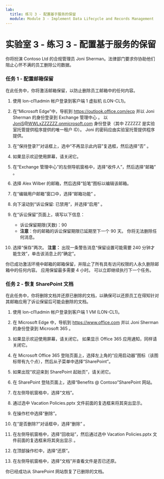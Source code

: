 ```yaml
---
lab:
  title: 练习 3 - 配置基于服务的保留
  module: Module 3 - Implement Data Lifecycle and Records Management
---
```


# <a name="lab-3---exercise-3---configure-service-based-retention"></a>实验室 3 - 练习 3 - 配置基于服务的保留

你将扮演 Contoso Ltd 的合规管理员 Joni Sherman。法律部门要求你协助他们阻止心怀不满的员工删除公司数据。

### <a name="task-1--configure-mailbox-holds"></a>任务 1 - 配置邮箱保留

在此任务中，你将激活邮箱保留，以防止删除员工邮箱中的任何内容。

1. 使用 lon-cl1\admin 帐户登录到客户端 1 虚拟机 (LON-CL1)。

1. 在“Microsoft Edge”中，导航到 https://outlook.office.com/ecp 并以 Joni Sherman 的身份登录到 Exchange 管理中心  。 以 JoniS@WWLxZZZZZZ.onmicrosoft.com 身份登录（其中 ZZZZZZ 是实验室托管提供程序提供的唯一租户 ID）。  Joni 的密码应由实验室托管提供程序提供。

1. 在“保持登录?”对话框上，选中“不再显示此内容”复选框，然后选择“否”  。

1. 如果显示欢迎使用屏幕，请关闭它。

1. 在“Exchange 管理中心”的左侧导航窗格中，选择“收件人”，然后选择“邮箱”  。

1. 选择 Alex Wilber 的邮箱，然后选择“铅笔”图标以编辑该邮箱。

1. 在“编辑用户邮箱”窗口中，选择“邮箱功能” 。

1. 向下滚动到“诉讼保留: 已禁用”，并选择“启用” 。

1. 在“诉讼保留”页面上，填写以下信息：

    - 诉讼保留期限(天数)：90
    - **注意**：你的邮箱的诉讼保留期限已延期至下一个 90 天。 你将无法删除任何消息。

1. 选择“保存”两次。 **注意：** 出现一条警告消息“保留设置可能需要 240 分钟才能生效”，单击该消息上的“确定”。

你已成功激活环境中邮箱的邮箱保留，并阻止了所有具有访问权限的人永久删除邮箱中的任何内容。 应用保留最多需要 4 小时。  可以立即继续执行下一个任务。

### <a name="task-2--recover-sharepoint-documents"></a>任务 2 - 恢复 SharePoint 文档

在此任务中，你将删除文档并还原已删除的文档，以确保可以还原员工在得知针对其邮箱应用了诉讼保留后可能会删除的文档。

1. 使用 lon-cl1\admin 帐户登录到客户端 1 VM (LON-CL1)。

1. 在 Microsoft Edge 中，导航到 https://www.office.com 并以 Joni Sherman 的身份登录到 Microsoft 365  。

1. 如果显示欢迎使用屏幕，请关闭它。 如果显示 Office 365 应用通知，同样请关闭它。

1. 在 Microsoft Office 365 登陆页面上，选择左上角的“应用启动器”图标（该图标带有九个点），然后从子菜单中选择“SharePoint”。

1. 如果出现“欢迎来到 SharePoint 起始页”，请关闭它。

1. 在 SharePoint 登陆页面上，选择“Benefits @ Contoso”SharePoint 网站。

1. 在左侧导航窗格中，选择“文档”。

1. 通过选中 Vacation Policies.pptx 文件前面的复选框来将其突出显示。

1. 在操作栏中选择“删除”。

1. 在“是否删除?”对话框中，选择“删除” 。

1. 在左侧导航窗格中，选择“回收站”，然后通过选中 Vacation Policies.pptx 文件前面的复选框来将其突出显示 。

1. 在顶部操作栏中，选择“还原”。

1. 在左侧导航窗格中，选择“文档”并查看文件是否已还原。

你已经成功从 SharePoint 网站恢复了已删除的文档。